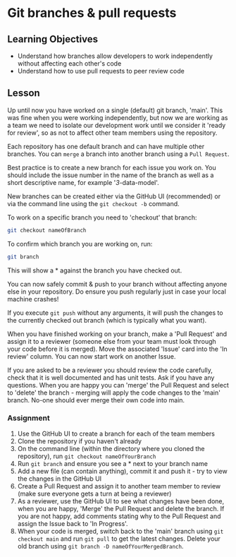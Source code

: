 # Git branches & pull requests

## Learning Objectives
  * Understand how branches allow developers to work independently without affecting each other's code
  * Understand how to use pull requests to peer review code

## Lesson

Up until now you have worked on a single (default) git branch, 'main'. This was fine when you were working independently, but now we are working as a team we need to isolate our development work until we consider it 'ready for review', so as not to affect other team members using the repository. 

Each repository has one default branch and can have multiple other branches. You can `merge` a branch into another branch using a `Pull Request`.

Best practice is to create a new branch for each issue you work on. You should include the issue number in the name of the branch as well as a short descriptive name, for example '<em>3</em>-data-model'.

New branches can be created either via the GitHub UI (recommended) or via the command line using the `git checkout -b` command. 

To work on a specific branch you need to 'checkout' that branch:

```sh
git checkout nameOfBranch
```

To confirm which branch you are working on, run:
```sh
git branch
```
This will show a * against the branch you have checked out.

You can now safely commit & push to your branch without affecting anyone else in your repository. Do ensure you push regularly just in case your local machine crashes!

If you execute `git push` without any arguments, it will push the changes to the currently checked out branch (which is typically what you want). 

When you have finished working on your branch, make a 'Pull Request' and assign it to a reviewer (someone else from your team must look through your code before it is merged). Move the associated 'Issue' card into the 'In review' column. You can now start work on another Issue.

If you are asked to be a reviewer you should review the code carefully, check that it is well documented and has unit tests. Ask if you have any questions. When you are happy you can 'merge' the Pull Request and select to 'delete' the branch - merging will apply the code changes to the 'main' branch. No-one should ever merge their own code into main.

### Assignment
  1. Use the GitHub UI to create a branch for each of the team members
  2. Clone the repository if you haven't already
  3. On the command line (within the directory where you cloned the repository), run `git checkout nameOfYourBranch`
  4. Run `git branch` and ensure you see a * next to your branch name
  5. Add a new file (can contain anything), commit it and push it - try to view the changes in the GitHub UI
  6. Create a Pull Request and assign it to another team member to review (make sure everyone gets a turn at being a reviewer)
  7. As a reviewer, use the GitHub UI to see what changes have been done, when you are happy, 'Merge' the Pull Request and delete the branch. If you are not happy, add comments stating why to the Pull Request and assign the Issue back to 'In Progress'.
  8. When your code is merged, switch back to the 'main' branch using `git checkout main` and run `git pull` to get the latest changes. Delete your old branch using `git branch -D nameOfYourMergedBranch`.
